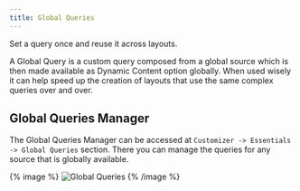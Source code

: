 ```yaml
---
title: Global Queries
---
```


Set a query once and reuse it across layouts.

A Global Query is a custom query composed from a global source which is then made available as Dynamic Content option globally. When used wisely it can help speed up the creation of layouts that use the same complex queries over and over.

## Global Queries Manager

The Global Queries Manager can be accessed at `Customizer -> Essentials -> Global Queries` section. There you can manage the queries for any source that is globally available.

{% image %}
![Global Queries](/assets/ytp/dynamic-global-queries.gif)
{% /image %}
